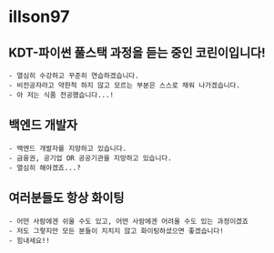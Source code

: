 # illson97

## KDT-파이썬 풀스택 과정을 듣는 중인 코린이입니다!
    - 열심히 수강하고 꾸준히 연습하겠습니다.
    - 비전공자라고 약한척 하지 않고 모르는 부분은 스스로 채워 나가겠습니다.
    - 아 저는 식품 전공했습니다...!

## 백엔드 개발자
    - 백엔드 개발자를 지망하고 있습니다.
    - 금융권, 공기업 OR 공공기관을 지망하고 있습니다.
    - 열심히 해야겠죠...?

## 여러분들도 항상 화이팅
    - 어떤 사람에겐 쉬울 수도 있고, 어떤 사람에겐 어려울 수도 있는 과정이겠죠
    - 저도 그렇지만 모든 분들이 지치지 않고 화이팅하셨으면 좋겠습니다!
    - 힘내세요!!  